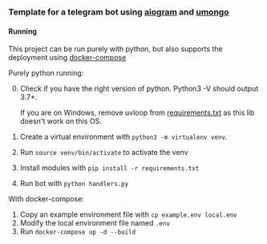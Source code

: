 ### Template for a telegram bot using [aiogram](https://github.com/aiogram/aiogram) and [umongo](https://github.com/Scille/umongo)

#### Running

This project can be run purely with python,
but also supports the deployment using [docker-compose](docker_compose)
 
Purely python running:

0. Check if you have the right version of python. Python3 -V should output 3.7+.

   If you are on Windows, remove uvloop from [requirements.txt](requirements.txt)
   as this lib doesn't work on this OS.
1. Create a virtual environment with `python3 -m virtualenv venv`. 
2. Run `source venv/bin/activate` to activate the venv
3. Install modules with `pip install -r requirements.txt`
4. Run bot with `python handlers.py` 

With docker-compose:
1. Copy an example environment file with `cp example.env local.env`
2. Modify the local environment file named `.env`   
1. Run `docker-compose up -d --build`


[docker_compose]: <https://docs.docker.com/compose/>
